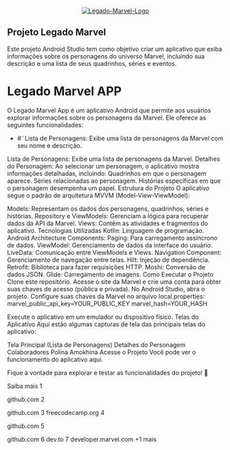 <div style="text-align: center;">
  <a href="https://imgbb.com/">
    <img src="https://i.ibb.co/BjCwKq2/Legado-Marvel-Logo.jpg" alt="Legado-Marvel-Logo" border="0">
  </a>
</div>

## Projeto Legado Marvel
Este projeto Android Studio tem como objetivo criar um aplicativo que exiba informações sobre os personagens do universo Marvel, incluindo sua descrição e uma lista de seus quadrinhos, séries e eventos. 

# Legado Marvel APP
O Legado Marvel App é um aplicativo Android que permite aos usuários explorar informações sobre os personagens da Marvel. Ele oferece as seguintes funcionalidades:

- #¨Lista de Personagens: Exibe uma lista de personagens da Marvel com seu nome e descrição.

Lista de Personagens: Exibe uma lista de personagens da Marvel.
Detalhes do Personagem: Ao selecionar um personagem, o aplicativo mostra informações detalhadas, incluindo:
Quadrinhos em que o personagem aparece.
Séries relacionadas ao personagem.
Histórias específicas em que o personagem desempenha um papel.
Estrutura do Projeto
O aplicativo segue o padrão de arquitetura MVVM (Model-View-ViewModel):

Models: Representam os dados dos personagens, quadrinhos, séries e histórias.
Repository e ViewModels: Gerenciam a lógica para recuperar dados da API da Marvel.
Views: Contêm as atividades e fragmentos do aplicativo.
Tecnologias Utilizadas
Kotlin: Linguagem de programação.
Android Architecture Components:
Paging: Para carregamento assíncrono de dados.
ViewModel: Gerenciamento de dados da interface do usuário.
LiveData: Comunicação entre ViewModels e Views.
Navigation Component: Gerenciamento de navegação entre telas.
Hilt: Injeção de dependência.
Retrofit: Biblioteca para fazer requisições HTTP.
Moshi: Conversão de dados JSON.
Glide: Carregamento de imagens.
Como Executar o Projeto
Clone este repositório.
Acesse o site da Marvel e crie uma conta para obter suas chaves de acesso (pública e privada).
No Android Studio, abra o projeto.
Configure suas chaves da Marvel no arquivo local.properties:
marvel_public_api_key=YOUR_PUBLIC_KEY
marvel_hash=YOUR_HASH

Execute o aplicativo em um emulador ou dispositivo físico.
Telas do Aplicativo
Aqui estão algumas capturas de tela das principais telas do aplicativo:

Tela Principal (Lista de Personagens)
Detalhes do Personagem
Colaboradores
Polina Amokhina
Acesse o Projeto
Você pode ver o funcionamento do aplicativo aqui.

Fique à vontade para explorar e testar as funcionalidades do projeto! 🚀

Saiba mais
1

github.com
2

github.com
3
freecodecamp.org
4

github.com
5

github.com
6
dev.to
7
developer.marvel.com
+1 mais




